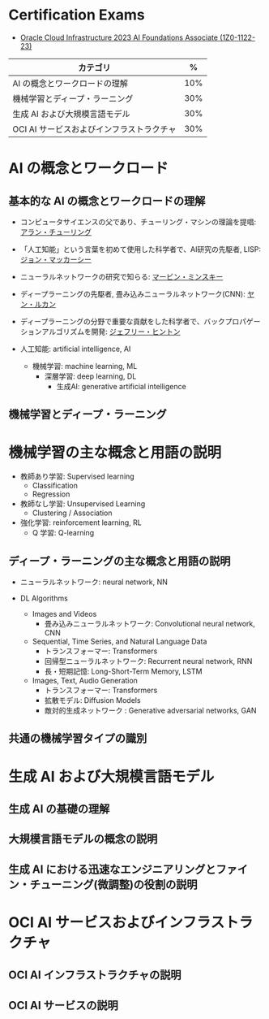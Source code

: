 # Certification Exams
- [Oracle Cloud Infrastructure 2023 AI Foundations Associate (1Z0-1122-23)](https://education.oracle.com/ja/oracle-cloud-infrastructure-2023-ai-foundations-associate/pexam_1Z0-1122-23)

| カテゴリ | % |
| --------| -- |
| AI の概念とワークロードの理解 | 10% |
| 機械学習とディープ・ラーニング | 30% |
| 生成 AI および大規模言語モデル | 30% |
| OCI AI サービスおよびインフラストラクチャ | 30% |

# AI の概念とワークロード
## 基本的な AI の概念とワークロードの理解
- コンピュータサイエンスの父であり、チューリング・マシンの理論を提唱: [アラン・チューリング](https://ja.wikipedia.org/wiki/%E3%82%A2%E3%83%A9%E3%83%B3%E3%83%BB%E3%83%81%E3%83%A5%E3%83%BC%E3%83%AA%E3%83%B3%E3%82%B0)
- 「人工知能」という言葉を初めて使用した科学者で、AI研究の先駆者, LISP: [ジョン・マッカーシー](https://ja.wikipedia.org/wiki/%E3%82%B8%E3%83%A7%E3%83%B3%E3%83%BB%E3%83%9E%E3%83%83%E3%82%AB%E3%83%BC%E3%82%B7%E3%83%BC)
- ニューラルネットワークの研究で知らる: [マービン・ミンスキー](https://ja.wikipedia.org/wiki/%E3%83%9E%E3%83%BC%E3%83%93%E3%83%B3%E3%83%BB%E3%83%9F%E3%83%B3%E3%82%B9%E3%82%AD%E3%83%BC)
- ディープラーニングの先駆者, 畳み込みニューラルネットワーク(CNN): [ヤン・ルカン](https://ja.wikipedia.org/wiki/%E3%83%A4%E3%83%B3%E3%83%BB%E3%83%AB%E3%82%AB%E3%83%B3)
- ディープラーニングの分野で重要な貢献をした科学者で、バックプロパゲーションアルゴリズムを開発: [ジェフリー・ヒントン](https://ja.wikipedia.org/wiki/%E3%82%B8%E3%82%A7%E3%83%95%E3%83%AA%E3%83%BC%E3%83%BB%E3%83%92%E3%83%B3%E3%83%88%E3%83%B3)

- 人工知能: artificial intelligence, AI
  - 機械学習: machine learning, ML
    - 深層学習: deep learning, DL
      - 生成AI: generative artificial intelligence
## 機械学習とディープ・ラーニング
# 機械学習の主な概念と用語の説明
- 教師あり学習: Supervised learning
  - Classification
  - Regression
- 教師なし学習: Unsupervised Learning
  - Clustering / Association
- 強化学習: reinforcement learning, RL
  - Q 学習: Q-learning
## ディープ・ラーニングの主な概念と用語の説明
- ニューラルネットワーク: neural network, NN

- DL Algorithms
  - Images and Videos
    - 畳み込みニューラルネットワーク: Convolutional neural network, CNN
  - Sequential, Time Series, and Natural Language Data
    - トランスフォーマー: Transformers
    - 回帰型ニューラルネットワーク: Recurrent neural network, RNN
    - 長・短期記憶: Long-Short-Term Memory, LSTM
  - Images, Text, Audio Generation
    - トランスフォーマー: Transformers
    - 拡散モデル: Diffusion Models
    - 敵対的生成ネットワーク
: Generative adversarial networks, GAN
## 共通の機械学習タイプの識別
# 生成 AI および大規模言語モデル
## 生成 AI の基礎の理解
## 大規模言語モデルの概念の説明
## 生成 AI における迅速なエンジニアリングとファイン・チューニング(微調整)の役割の説明
# OCI AI サービスおよびインフラストラクチャ
## OCI AI インフラストラクチャの説明
## OCI AI サービスの説明
